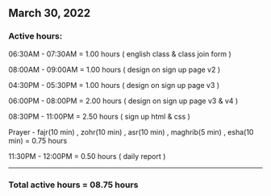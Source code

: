 ## March 30, 2022
### Active hours:

06:30AM - 07:30AM     = 1.00 hours ( english class & class join form )

08:00AM - 09:00AM     = 1.00 hours ( design on sign up page v2 )

04:30PM - 05:30PM     = 1.00 hours ( design on sign up page v3 )

06:00PM - 08:00PM     = 2.00 hours ( design on sign up page v3 & v4 )

08:30PM - 11:00PM     = 2.50 hours ( sign up html & css )

Prayer - fajr(10 min) , zohr(10 min) , asr(10 min) , maghrib(5 min) , esha(10 min)   = 0.75 hours

11:30PM - 12:00PM     = 0.50 hours ( daily report )

----------------------------------------

### Total active hours = 08.75 hours


